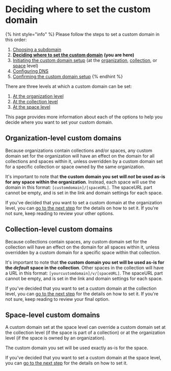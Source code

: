 # Deciding where to set the custom domain

{% hint style="info" %}
Please follow the steps to set a custom domain in this order:

1. [Choosing a subdomain](choose.md)
2. [**Deciding where to set the custom domain**](location.md) **(you are here)**
3. [Initiating the custom domain setup](initiate/) (at the [organization](initiate/organization-level-custom-domain.md), [collection](initiate/collection-level-custom-domain.md), or [space](initiate/space-level-custom-domain.md) level)
4. [Configuring DNS](configure-dns.md)
5. [Confirming the custom domain setup](finalize.md)
{% endhint %}

There are three levels at which a custom domain can be set:

1. [At the organization level](location.md#organization-level-custom-domains)
2. [At the collection level](location.md#collection-level-custom-domains)
3. [At the space level](location.md#space-level-custom-domains)

This page provides more information about each of the options to help you decide where you want to set your custom domain.

## Organization-level custom domains

Because organizations contain collections and/or spaces, any custom domain set for the organization will have an effect on the domain for all collections and spaces within it, unless overridden by a custom domain set for a specific collection or space owned by the same organization.

It's important to note that **the custom domain you set will **_**not**_** be used as-is for any space within the organization**. Instead, each space will use the domain in this format: `[customdomain]/[spaceURL]`. The spaceURL part cannot be empty, and is set in the link and domain settings for each space.

If you've decided that you want to set a custom domain at the organization level, you can [go to the next step](initiate/) for the details on how to set it. If you're not sure, keep reading to review your other options.

## Collection-level custom domains

Because collections contain spaces, any custom domain set for the collection will have an effect on the domain for all spaces within it, unless overridden by a custom domain for a specific space within that collection.

It's important to note that **the custom domain you set will be used as-is for the **_**default**_** space in the collection**. Other spaces in the collection will have a URL in this format: `[yourcustomdomain]/v/[spaceURL]`. The spaceURL part cannot be empty, and is set in the link and domain settings for each space.

If you've decided that you want to set a custom domain at the collection level, you can [go to the next step](initiate/) for the details on how to set it. If you're not sure, keep reading to review your final option.

## Space-level custom domains

A custom domain set at the space level can override a custom domain set at the collection level (if the space is part of a collection) or at the organization level (if the space is owned by an organization).

The custom domain you set will be used exactly as-is for the space.

If you've decided that you want to set a custom domain at the space level, you can [go to the next step](initiate/) for the details on how to set it.
